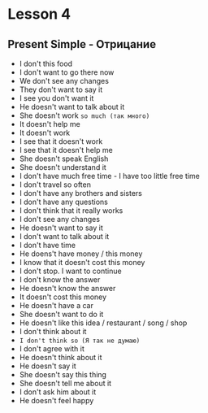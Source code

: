 # Lesson 4

## Present Simple - Отрицание

- I don't this food
- I don't want to go there now
- We don't see any changes
- They don't want to say it
- I see you don't want it
- He doesn't want to talk about it
- She doesn't work `so much (так много)`
- It doesn't help me
- It doesn't work
- I see that it doesn't work
- I see that it doesn't help me
- She doesn't speak English
- She doesn't understand it
- I don't have much free time - I have too little free time
- I don't travel so often
- I don't have any brothers and sisters
- I don't have any questions
- I don't think that it really works
- I don't see any changes
- He doesn't want to say it
- I don't want to talk about it
- I don't have time
- He doens't have money / this money
- I know that it doesn't cost this money
- I don't stop. I want to continue
- I don't know the answer
- He doesn't know the answer
- It doesn't cost this money
- He doesn't have a car
- She doesn't want to do it
- He doesn't like this idea / restaurant / song / shop
- I don't think about it
- `I don't think so (Я так не думаю)`
- I don't agree with it
- He doesn't think about it
- He doesn't say it
- She doesn't say this thing
- She doesn't tell me about it
- I don't ask him about it
- He doesn't feel happy